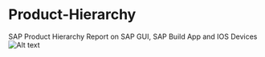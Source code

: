 # Product-Hierarchy
SAP Product Hierarchy Report on SAP GUI, SAP Build App and IOS Devices
<img src="[/path/to/img.jpg](https://github.com/ipravir/Product-Hierarchy/tree/main/Images/Product-Hierarchy-SAP-GUI1-copy.jpg)" alt="Alt text" title="Optional title">

